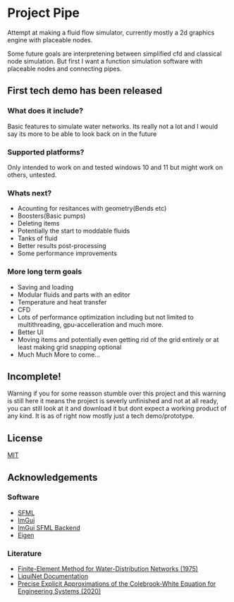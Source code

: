
# Project Pipe

Attempt at making a fluid flow simulator, currently mostly a 2d graphics engine with placeable nodes.

Some future goals are interpretening between simplified cfd and classical node simulation. But first I want a function simulation software with placeable nodes and connecting pipes. 

## First tech demo has been released

### What does it include? 
Basic features to simulate water networks. Its really not a lot and I would say its more to be able to look back on in the future

### Supported platforms?
Only intended to work on and tested windows 10 and 11 but might work on others, untested.

### Whats next?
 - Acounting for resitances with geometry(Bends etc)
 - Boosters(Basic pumps)
 - Deleting items
 - Potentially the start to moddable fluids
 - Tanks of fluid
 - Better results post-processing
 - Some performance improvements

### More long term goals
 - Saving and loading
 - Modular fluids and parts with an editor
 - Temperature and heat transfer
 - CFD
 - Lots of performance optimization including but not limited to multithreading, gpu-accelleration and much more.
 - Better UI
 - Moving items and potentially even getting rid of the grid entirely or at least making grid snapping optional
 - Much Much More to come...

## Incomplete!

Warning if you for some reasson stumble over this project and this warning is still here it means the project is severly unfinished and not at all ready, you can still look at it and download it but dont expect a working product of any kind. It is as of right now mostly just a tech demo/prototype.

## License

[MIT](https://choosealicense.com/licenses/mit/)


## Acknowledgements

 ### Software
  - [SFML](https://www.sfml-dev.org/)
  - [ImGui](https://github.com/ocornut/imgui)
  - [ImGui SFML Backend](https://github.com/SFML/imgui-sfml)
  - [Eigen](https://eigen.tuxfamily.org/index.php?title=Main_Page)

 ### Literature 
  - [Finite-Element Method for Water-Distribution Networks (1975)](https://www.jstor.org/stable/41267962)
  - [LiquiNet Documentation](https://github.com/samadritakarmakar/LiquiNet/blob/master/Documentation/Documentation.pdf)
  - [Precise Explicit Approximations of the Colebrook-White Equation for Engineering Systems (2020)](https://link.springer.com/chapter/10.1007/978-3-030-57340-9_37)
